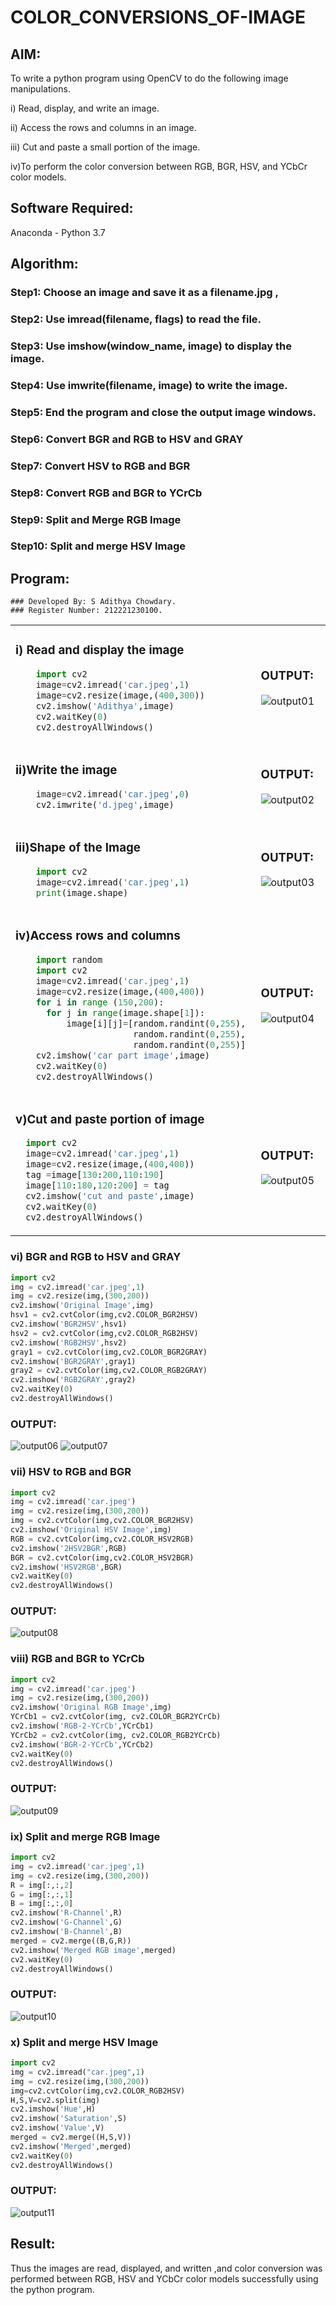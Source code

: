 # COLOR_CONVERSIONS_OF-IMAGE
## AIM:
To write a python program using OpenCV to do the following image manipulations.

i) Read, display, and write an image.

ii) Access the rows and columns in an image.

iii) Cut and paste a small portion of the image.

iv)To perform the color conversion between RGB, BGR, HSV, and YCbCr color models.


## Software Required:
Anaconda - Python 3.7
## Algorithm:
### Step1: Choose an image and save it as a filename.jpg ,
### Step2: Use imread(filename, flags) to read the file.
### Step3: Use imshow(window_name, image) to display the image.
### Step4: Use imwrite(filename, image) to write the image.
### Step5: End the program and close the output image windows.
### Step6: Convert BGR and RGB to HSV and GRAY
### Step7: Convert HSV to RGB and BGR
### Step8: Convert RGB and BGR to YCrCb
### Step9: Split and Merge RGB Image
### Step10: Split and merge HSV Image

## Program:
```
### Developed By: S Adithya Chowdary.
### Register Number: 212221230100.
```
<table>
  <tr>
    <td width=50%>

### i) Read and display the image
```Python
    import cv2
    image=cv2.imread('car.jpeg',1)
    image=cv2.resize(image,(400,300))
    cv2.imshow('Adithya',image)
    cv2.waitKey(0)
    cv2.destroyAllWindows()
``` 
  </td>
  <td>

### OUTPUT:

 ![output01](https://github.com/Adithya-Siddam/COLOR_CONVERSIONS_OF-IMAGE/assets/93427248/2aa4c323-d2e3-4452-a100-db8ada952c78)


  </td>
  </tr>

   <tr>
    <td width=50%>

### ii)Write the image
```Python
    image=cv2.imread('car.jpeg',0)
    cv2.imwrite('d.jpeg',image)
```
  </td>
  <td>

### OUTPUT:

![output02](https://github.com/Adithya-Siddam/COLOR_CONVERSIONS_OF-IMAGE/assets/93427248/214866fe-0f51-4503-be8f-d70177e8f1d0)


  </td>
  </tr>
  <tr>
    <td width=50%>

### iii)Shape of the Image
```Python
    import cv2
    image=cv2.imread('car.jpeg',1)
    print(image.shape)
```
  </td>
  <td>

### OUTPUT:
![output03](https://github.com/Adithya-Siddam/COLOR_CONVERSIONS_OF-IMAGE/assets/93427248/e486b9bb-36ca-4063-8acc-9fa72353fa86)

  </td>
  </tr>
  <tr>
    <td>
      
### iv)Access rows and columns
```Python
    import random
    import cv2
    image=cv2.imread('car.jpeg',1)
    image=cv2.resize(image,(400,400))
    for i in range (150,200):
      for j in range(image.shape[1]):
          image[i][j]=[random.randint(0,255),
                       random.randint(0,255),
                       random.randint(0,255)] 
    cv2.imshow('car part image',image)
    cv2.waitKey(0)
    cv2.destroyAllWindows()
```
  </td>
  <td width="50%">

### OUTPUT:

![output04](https://github.com/Adithya-Siddam/COLOR_CONVERSIONS_OF-IMAGE/assets/93427248/6993eb8c-8b01-4935-9a3a-5c64b4377762)

  </td>
  </tr>
  <tr>
    <td width=50%>
      
### v)Cut and paste portion of image

 ```Python
   import cv2
   image=cv2.imread('car.jpeg',1)
   image=cv2.resize(image,(400,400))
   tag =image[130:200,110:190]
   image[110:180,120:200] = tag
   cv2.imshow('cut and paste',image)
   cv2.waitKey(0)
   cv2.destroyAllWindows()
```
  </td>
  <td>
    
### OUTPUT:
![output05](https://github.com/Adithya-Siddam/COLOR_CONVERSIONS_OF-IMAGE/assets/93427248/492887c4-d0f9-49e8-b46b-0c387f3e3c4d)

  </td>
  </tr>
</table>

### vi) BGR and RGB to HSV and GRAY
```Python
import cv2
img = cv2.imread('car.jpeg',1)
img = cv2.resize(img,(300,200))
cv2.imshow('Original Image',img)
hsv1 = cv2.cvtColor(img,cv2.COLOR_BGR2HSV)
cv2.imshow('BGR2HSV',hsv1)
hsv2 = cv2.cvtColor(img,cv2.COLOR_RGB2HSV)
cv2.imshow('RGB2HSV',hsv2)
gray1 = cv2.cvtColor(img,cv2.COLOR_BGR2GRAY)
cv2.imshow('BGR2GRAY',gray1)
gray2 = cv2.cvtColor(img,cv2.COLOR_RGB2GRAY)
cv2.imshow('RGB2GRAY',gray2)
cv2.waitKey(0)
cv2.destroyAllWindows()
```

### OUTPUT:
![output06](https://github.com/Adithya-Siddam/COLOR_CONVERSIONS_OF-IMAGE/assets/93427248/7fe1630a-969f-4877-85e0-4b9fe41a0224)
![output07](https://github.com/Adithya-Siddam/COLOR_CONVERSIONS_OF-IMAGE/assets/93427248/80c1512c-d39d-485f-b8de-b2ae8e288cac)




### vii) HSV to RGB and BGR
```Python
import cv2
img = cv2.imread('car.jpeg')
img = cv2.resize(img,(300,200))
img = cv2.cvtColor(img,cv2.COLOR_BGR2HSV)
cv2.imshow('Original HSV Image',img)
RGB = cv2.cvtColor(img,cv2.COLOR_HSV2RGB)
cv2.imshow('2HSV2BGR',RGB)
BGR = cv2.cvtColor(img,cv2.COLOR_HSV2BGR)
cv2.imshow('HSV2RGB',BGR)
cv2.waitKey(0)
cv2.destroyAllWindows()
```

### OUTPUT:
![output08](https://github.com/Adithya-Siddam/COLOR_CONVERSIONS_OF-IMAGE/assets/93427248/4869ed16-d1e1-43a5-824c-04b52b806ee9)



### viii) RGB and BGR to YCrCb
```Python
import cv2
img = cv2.imread('car.jpeg')
img = cv2.resize(img,(300,200))
cv2.imshow('Original RGB Image',img)
YCrCb1 = cv2.cvtColor(img, cv2.COLOR_BGR2YCrCb)
cv2.imshow('RGB-2-YCrCb',YCrCb1)
YCrCb2 = cv2.cvtColor(img, cv2.COLOR_RGB2YCrCb)
cv2.imshow('BGR-2-YCrCb',YCrCb2)
cv2.waitKey(0)
cv2.destroyAllWindows()
```

### OUTPUT:
![output09](https://github.com/Adithya-Siddam/COLOR_CONVERSIONS_OF-IMAGE/assets/93427248/eae7abf4-daf0-4b9f-9ae0-10b63c6a2c37)




### ix) Split and merge RGB Image
```Python
import cv2
img = cv2.imread('car.jpeg',1)
img = cv2.resize(img,(300,200))
R = img[:,:,2]
G = img[:,:,1]
B = img[:,:,0]
cv2.imshow('R-Channel',R)
cv2.imshow('G-Channel',G)
cv2.imshow('B-Channel',B)
merged = cv2.merge((B,G,R))
cv2.imshow('Merged RGB image',merged)
cv2.waitKey(0)
cv2.destroyAllWindows()
```

### OUTPUT:
![output10](https://github.com/Adithya-Siddam/COLOR_CONVERSIONS_OF-IMAGE/assets/93427248/6cb9058d-0380-4f50-9de4-7f0ed27626f9)




### x) Split and merge HSV Image
```Python
import cv2
img = cv2.imread("car.jpeg",1)
img = cv2.resize(img,(300,200))
img=cv2.cvtColor(img,cv2.COLOR_RGB2HSV)
H,S,V=cv2.split(img)
cv2.imshow('Hue',H)
cv2.imshow('Saturation',S)
cv2.imshow('Value',V)
merged = cv2.merge((H,S,V))
cv2.imshow('Merged',merged)
cv2.waitKey(0)
cv2.destroyAllWindows()
```

### OUTPUT:

![output11](https://github.com/Adithya-Siddam/COLOR_CONVERSIONS_OF-IMAGE/assets/93427248/9f427016-dd6b-4430-961a-3311d56455e7)


## Result:
Thus the images are read, displayed, and written ,and color conversion was performed between RGB, HSV and YCbCr color models successfully using the python program.








